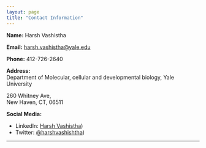 ```yaml
---
layout: page
title: "Contact Information"
---
```


**Name:** Harsh Vashistha

**Email:** harsh.vashistha@yale.edu

**Phone:** 412-726-2640

**Address:**  
Department of Molecular, cellular and
developmental biology, Yale University

260 Whitney Ave,  
New Haven, CT, 06511

**Social Media:**
- LinkedIn: [Harsh Vashistha](https://www.linkedin.com/in/harsh-vashistha-ph-d-69226123/))
- Twitter: [@harshvashishtha](https://twitter.com/harshvashishtha))

---


